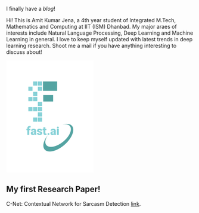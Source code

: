 I finally have a *blog*!

Hi! This is Amit Kumar Jena, a 4th year student of Integrated M.Tech, Mathematics and Computing at IIT (ISM) Dhanbad. My major araes of interests include Natural Language Processing, Deep Learning and Machine Learning in general. I love to keep myself updated with latest trends in deep learning research. Shoot me a mail if you have anything interesting to discuss about!

![Image of fast.ai logo](images/logo.png)

## My first Research Paper!

C-Net: Contextual Network for Sarcasm Detection [link](https://www.aclweb.org/anthology/2020.figlang-1.8/). 
